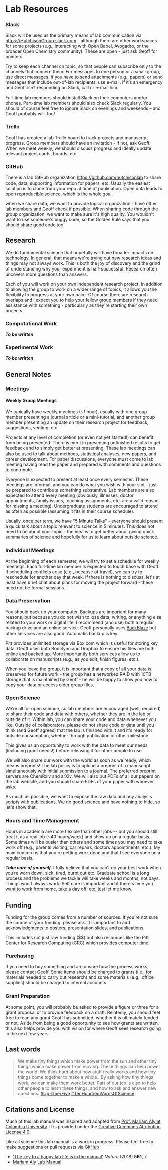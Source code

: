 # Lab Resources

### Slack

Slack will be used as the primary means of lab communication via https://HutchisonGroup.slack.com - although there are other  workspaces for some projects (e.g., interacting with Open Babel, Avogadro, or the broader Open Chemistry community). These are open - just ask Geoff for pointers.

Try to keep each channel on topic, so that people can subscribe only to the channels that concern them. For messages to one person or a small group, use direct messages. If you have to send attachments (e.g., papers) or send messages that include out-of-lab recipients, use e-mail. If it’s an emergency and Geoff isn’t responding on Slack, call or e-mail him.

Full-time lab members should install Slack on their computers and/or phones. Part-time lab members should also check Slack regularly. You should of course feel free to ignore Slack on evenings and weekends – and Geoff probably will, too!

### Trello

Geoff has created a lab Trello board to track projects and manuscript progress. Group members should have an invitation - if not, ask Geoff. When we meet weekly, we should discuss progress and ideally update relevant project cards, boards, etc.

### GitHub

There is a lab GitHub organization https://github.com/hutchisonlab to share code, data, supporting information for papers, etc.
Usually the easiest solution is to clone from your repo at time of publication. Open data leads to open reproducible science, which is the whole goal.

when we share data, we want to provide logical organization - have other lab members and Geoff check if possible. When sharing code through the group organization, we want to make sure it's high quality. You wouldn't want to use someone's buggy code, so the Golden Rule says that you should share good code too.

## Research

We do fundamental science that hopefully will have broader impacts on technology. In general, that means we're trying out new research ideas and things may not always work. This is both the joy of discovery and the grind of understanding why your experiment is half-successful. Research often uncovers more questions than answers.

Each of you will work on your own independent research project. In addition to allowing the group to work on a wider range of topics, it allows you the flexibility to progress at your own pace. Of course there are research overlaps and I expect you to help your fellow group members if they need assistance with something - particularly as they're starting their own projects.

### Computational Work

***To be written***

### Experimental Work

***To be written***

## General Notes

### Meetings

#### Weekly Group Meetings

We typically have weekly meetings (~1 hour), usually with one group member presenting a journal article or a mini-tutorial, and another group member presenting an update on their research project for feedback, suggestions, venting, etc.

Projects at any level of completion (or even not yet started!) can benefit from being presented. There is merit in presenting unfinished results to get feedback and to simply get better at presenting. These lab meetings can also be used to talk about methods, statistical analyses, new papers, and career development. For paper discussions, everyone must come to lab meeting having read the paper and prepared with comments and questions to contribute.

Everyone is expected to present at least once every semester. These meetings are informal, and you can do what you wish with your slot – just be prepared to contribute something substantive. Lab members are also expected to attend every meeting (obviously, illnesses, doctor appointments, family issues, teaching assignments, etc. are a valid reason for missing a meeting). Undergraduate students are encouraged to attend as often as possible (assuming it fits in their course schedule).

Usually, once per term, we have "5 Minute Talks" - everyone should present a quick talk about a topic relevant to science in 5 minutes. This does not need to be about your topic - the idea is to get better about giving quick summaries of science and hopefully for us to learn about outside science.

### Individual Meetings

At the beginning of each semester, we will try to set a schedule for weekly meetings. Each full-time lab member is expected to touch base with Geoff. If scheduling conflicts arise (e.g., because of travel), we can try to reschedule for another day that week. If there is nothing to discuss, let's at least have brief chat about plans for moving the project forward - these need not be formal sessions.

### Data Preservation

You should back up your computer. Backups are important for many reasons, but because you do not wish to lose data, writing, or anything else related to your work or digital life. I recommend (and use) both a regular backup drive and an online service. Geoff personally uses [BackBlaze](http://backblaze.com) but other services are also good. Automatic backup is key.

Pitt provides unlimited storage via Box.com which is useful for storing key data. Geoff uses both Box Sync and Dropbox to ensure his files are both online and backed up. More importantly both services allow us to collaborate on manuscripts (e.g., as you edit, finish figures, etc.).

When you leave the group, it is important that a copy of all your data is preserved for future work - the group has a networked RAID with 10TB storage that is maintained by Geoff - he will be happy to show you how to copy your data or access older group files.

### Open Science

We’re all for open science, so lab members are encouraged (well, required) to share their code and data with others, whether they are in the lab or outside of it. Within lab, you can share your code and data whenever you like. Outside of collaborators, please do not share code or data until you think (and Geoff agrees) that the lab is finished with it and it's ready for outside consumption, whether through publication or other milestone.

This gives us an opportunity to work with the data to meet our needs (including grant needs!) before releasing it for other people to use.

We will also share our work with the world as soon as we ready, which means preprints! The lab policy is to upload a preprint of a manuscript simultaneously with initial submission to a journal. The preferred preprint servers are ChemRxiv and arXiv. We will also put PDFs of all our papers on the lab website, and you should share PDFs of your paper with whoever asks.

As much as possible, we want to expose the raw data and any analysis scripts with publications. We do good science and have nothing to hide, so let's show that.

### Hours and Time Management

Hours in academia are more flexible than other jobs -- but you should still treat it as a real job (~40 hours/week) and show up on a regular basis. Some times will be busier than others and some times you may need to take work off (e.g., parents visiting, car repairs, doctors appointments, etc.). My main concern is that you're getting work done and that I see everyone on a regular basis.

***Take care of yourself.*** I fully believe that you can’t do your best work when you’re worn down, sick, tired, burnt out etc. Graduate school is a long process and the problems we tackle will take weeks and months, not days. Things won't always work. Self care is important and if there's time you want to work from home, take a day off, etc. just let me know.


## Funding

Funding for the group comes from a number of sources. If you're not sure the source of your funding, please ask. It is important to add acknowledgments to posters, presentation slides, and publications.

This includes not just raw funding ($$) but also resources like the Pitt Center for Research Computing (CRC) which provides computer time.

### Purchasing

If you need to buy something and are unsure how the process works, please contact Geoff. Some items should be charged to grants (i.e., for materials needed to carry out research) and some materials (e.g., office supplies) should be charged to internal accounts.

### Grant Preparation

At some point, you will probably be asked to provide a figure or three for a grant proposal or to provide feedback on a draft. Relatedly, you should feel free to read any grant Geoff has submitted, whether it is ultimately funded or not. Aside from being a good opportunity to see how grants are written, this also helps provide you with vision for where Geoff sees research going in the next few years.

## Last words

> We make tiny things which make power from the sun and other tiny things which make power from moving. These things can help power the world.
> We think hard about how stuff really works and how tiny things come together to make a whole.  By asking how tiny things work, we can make them work better.
> Part of our job is also to help other people to learn these things, and how to ask and answer new questions.
[#Up-GoerFive](https://xkcd.com/1133/)
[#TenHundredWordsOfScience](http://tenhundredwordsofscience.tumblr.com)

## Citations and License

Much of this lab manual was inspired and adapted from [Prof. Mariam Aly at Columbia University](http://www.alylab.org). It is provided under the [Creative Commons Attribution License 4.0](https://creativecommons.org/licenses/by/4.0/).

Like all science this lab manual is a work in progress. Please feel free to make suggestions or pull requests via [GitHub](https://github.com/ghutchis/labmanual)

- ['The key to a happy lab life is in the manual'](https://www.nature.com/articles/d41586-018-06167-w) *Nature* (2018) **561,** 7.
- [Mariam Aly Lab Manual](https://github.com/alylab/labmanual)
